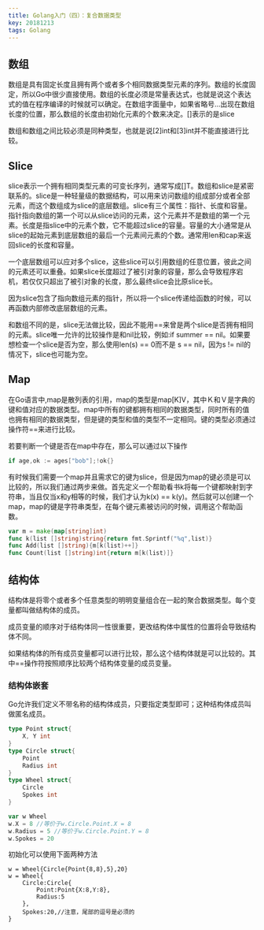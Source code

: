 ```yaml
---
title: Golang入门（四）：复合数据类型
key: 20181213
tags: Golang
---
```


## 数组

数组是具有固定长度且拥有两个或者多个相同数据类型元素的序列。数组的长度固定，所以Go中很少直接使用。数组的长度必须是常量表达式，也就是说这个表达式的值在程序编译的时候就可以确定。在数组字面量中，如果省略号...出现在数组长度的位置，那么数组的长度由初始化元素的个数来决定。[]表示的是slice

数组和数组之间比较必须是同种类型，也就是说[2]int和[3]int并不能直接进行比较。

## Slice

slice表示一个拥有相同类型元素的可变长序列，通常写成[]T。数组和slice是紧密联系的。slice是一种轻量级的数据结构，可以用来访问数组的组成部分或者全部元素，而这个数组成为slice的底层数组。slice有三个属性：指针、长度和容量。指针指向数组的第一个可以从slice访问的元素，这个元素并不是数组的第一个元素。长度是指slice中的元素个数，它不能超过slice的容量。容量的大小通常是从slice的起始元素到底层数组的最后一个元素间元素的个数。通常用len和cap来返回slice的长度和容量。

一个底层数组可以应对多个slice，这些slice可以引用数组的任意位置，彼此之间的元素还可以重叠。如果slice长度超过了被引对象的容量，那么会导致程序宕机，若仅仅只超出了被引对象的长度，那么最终slice会比原slice长。

因为slice包含了指向数组元素的指针，所以将一个slice传递给函数的时候，可以再函数内部修改底层数组的元素。

和数组不同的是，slice无法做比较，因此不能用==来曾是两个slice是否拥有相同的元素。slice唯一允许的比较操作是和nil比较，例如:if  summer == nil。如果要想检查一个slice是否为空，那么使用len(s) == 0而不是 s == nil，因为s != nil的情况下，slice也可能为空。

## Map

在Go语言中,map是散列表的引用，map的类型是map[K]V，其中Ｋ和Ｖ是字典的键和值对应的数据类型。map中所有的键都拥有相同的数据类型，同时所有的值也拥有相同的数据类型，但是键的类型和值的类型不一定相同。键的类型必须通过操作符==来进行比较。

若要判断一个键是否在map中存在，那么可以通过以下操作

```go
if age,ok := ages["bob"];!ok{}
```

 有时候我们需要一个map并且需求它的键为slice，但是因为map的键必须是可以比较的，所以我们通过两步来做。首先定义一个帮助看书k将每一个键都映射到字符串，当且仅当x和y相等的时候，我们才认为k(x) == k(y)。然后就可以创建一个map，map的键是字符串类型，在每个键元素被访问的时候，调用这个帮助函数。

```go
var m = make(map[string]int)
func k(list []string)string{return fmt.Sprintf("%q",list)}
func Add(list []string){m[k(list)++]}
func Count(list []string)int{return m[k(list)]}
```

## 结构体

结构体是将零个或者多个任意类型的明明变量组合在一起的聚合数据类型。每个变量都叫做结构体的成员。

成员变量的顺序对于结构体同一性很重要，更改结构体中属性的位置将会导致结构体不同。

如果结构体的所有成员变量都可以进行比较，那么这个结构体就是可以比较的。其中==操作符按照顺序比较两个结构体变量的成员变量。

### 结构体嵌套

Go允许我们定义不带名称的结构体成员，只要指定类型即可；这种结构体成员叫做匿名成员。

```go
type Point struct{
    X, Y int
}
type Circle struct{
    Point
    Radius int
}
type Wheel struct{
    Circle
    Spokes int
}

var w Wheel
w.X = 8 //等价于w.Circle.Point.X = 8
w.Radius = 5 //等价于w.Circle.Point.Y = 8
w.Spokes = 20

```

初始化可以使用下面两种方法

```
w = Wheel{Circle{Point{8,8},5},20}
w = Wheel{
    Circle:Circle{
        Point:Point{X:8,Y:8},
        Radius:5
    },
    Spokes:20,//注意，尾部的逗号是必须的
}
```

